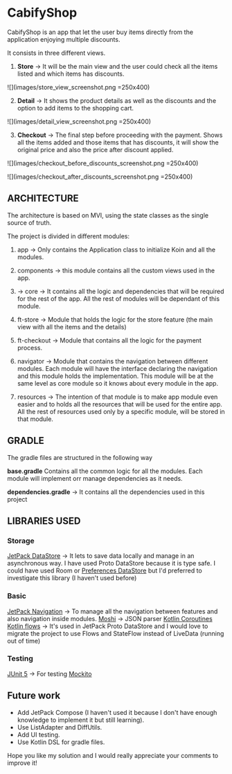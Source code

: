 # CabifyShop

CabifyShop is an app that let the user buy items directly from the application enjoying multiple discounts.

It consists in three different views.

1. **Store** -> It will be the main view and the user could check all the items listed and which items has discounts.

![](images/store_view_screenshot.png =250x400)

2. **Detail** -> It shows the product details as well as the discounts and the option to add items to the shopping cart.

![](images/detail_view_screenshot.png =250x400)

3. **Checkout** -> The final step before proceeding with the payment. Shows all the items added and those items that has discounts, it will show the original price and also
the price after discount applied.

![](images/checkout_before_discounts_screenshot.png =250x400)

![](images/checkout_after_discounts_screenshot.png =250x400)

## ARCHITECTURE

The architecture is based on MVI, using the state classes as the single source of truth.

The project is divided in different modules:

1. app -> Only contains the Application class to initialize Koin and all the modules.

2. components -> this module contains all the custom views used in the app.

3. -> core -> It contains all the logic and dependencies that will be required for the rest of the app. All the rest of modules will be dependant of this module.

4. ft-store -> Module that holds the logic for the store feature (the main view with all the items and the details)

5. ft-checkout -> Module that contains all the logic for the payment process.

6. navigator -> Module that contains the navigation between different modules. Each module will have the interface declaring the navigation and this module holds the implementation.
 This module will be at the same level as core module so it knows about every module in the app.

 7. resources -> The intention of that module is to make app module even easier and to holds all the resources that will be used for the entire app. All the rest of resources used only by a specific module, will be stored in that module.

## GRADLE

The gradle files are structured in the following way

**base.gradle** Contains all the common logic for all the modules. Each module will implement orr manage dependencies as it needs.

**dependencies.gradle** -> It contains all the dependencies used in this project

## LIBRARIES USED

### Storage
[JetPack DataStore](https://developer.android.com/topic/libraries/architecture/datastore?gclid=Cj0KCQjwjvaYBhDlARIsAO8PkE3d_r8Vqt6QMHbUVloXAcexqAx5fvQY84OSW6Rh-2ZsRfm8miDGl88aAtgGEALw_wcB&gclsrc=aw.ds) -> It lets to save data locally and manage in an asynchronous way. I have used Proto DataStore because it is type safe.
I could have used Room or [Preferences DataStore](https://developer.android.com/jetpack/androidx/releases/datastore?hl=es-419#preferences-datastore-dependencies) but I'd preferred to investigate this library (I haven't used before)
### Basic
[JetPack Navigation](https://developer.android.com/guide/navigation) -> To manage all the navigation between features and also navigation inside modules.
[Moshi](https://github.com/square/moshi) -> JSON parser
[Kotlin Coroutines](https://developer.android.com/kotlin/coroutines?gclid=Cj0KCQjwjvaYBhDlARIsAO8PkE0nwKJG8Fi5ksddI5GwB5Vw6gjui_Iim4SsbkTaCHwRqQgRhb89FN4aAssjEALw_wcB&gclsrc=aw.ds)
[Kotlin flows](https://developer.android.com/kotlin/flow) -> It's used in JetPack Proto DataStore and I would love to migrate the project to use Flows and StateFlow instead of LiveData (running out of time)
### Testing
[JUnit 5](https://junit.org/junit5/docs/current/user-guide/) -> For testing
[Mockito](https://site.mockito.org/)


## Future work

- Add JetPack Compose (I haven't used it because I don't have enough knowledge to implement it but still learning).
- Use ListAdapter and DiffUtils.
- Add UI testing.
- Use Kotlin DSL for gradle files.


Hope you like my solution and I would really appreciate your comments to improve it!